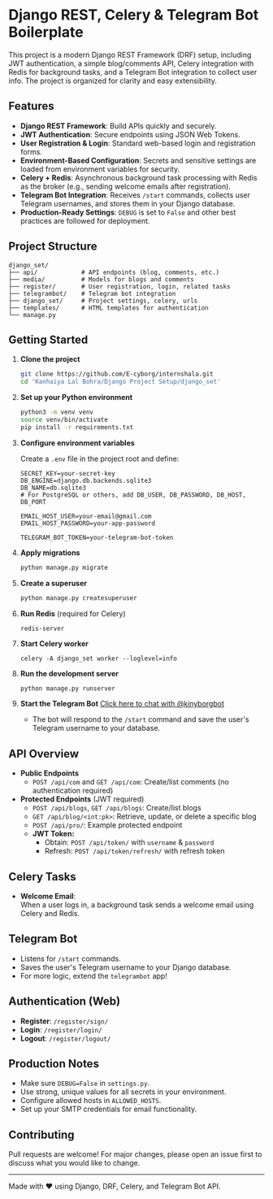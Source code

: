 # Django REST, Celery & Telegram Bot Boilerplate

This project is a modern Django REST Framework (DRF) setup, including JWT authentication, a simple blog/comments API, Celery integration with Redis for background tasks, and a Telegram Bot integration to collect user info. The project is organized for clarity and easy extensibility.

## Features

- **Django REST Framework**: Build APIs quickly and securely.
- **JWT Authentication**: Secure endpoints using JSON Web Tokens.
- **User Registration & Login**: Standard web-based login and registration forms.
- **Environment-Based Configuration**: Secrets and sensitive settings are loaded from environment variables for security.
- **Celery + Redis**: Asynchronous background task processing with Redis as the broker (e.g., sending welcome emails after registration).
- **Telegram Bot Integration**: Receives `/start` commands, collects user Telegram usernames, and stores them in your Django database.
- **Production-Ready Settings**: `DEBUG` is set to `False` and other best practices are followed for deployment.

## Project Structure

```
django_set/
├── api/            # API endpoints (blog, comments, etc.)
├── media/          # Models for blogs and comments
├── register/       # User registration, login, related tasks
├── telegrambot/    # Telegram bot integration
├── django_set/     # Project settings, celery, urls
├── templates/      # HTML templates for authentication
└── manage.py
```

## Getting Started

1. **Clone the project**
    ```bash
    git clone https://github.com/E-cyborg/internshala.git
    cd 'Kanhaiya Lal Bohra/Django Project Setup/django_set'
    ```

2. **Set up your Python environment**
    ```bash
    python3 -m venv venv
    source venv/bin/activate
    pip install -r requirements.txt
    ```

3. **Configure environment variables**

    Create a `.env` file in the project root and define:
    ```
    SECRET_KEY=your-secret-key
    DB_ENGINE=django.db.backends.sqlite3
    DB_NAME=db.sqlite3
    # For PostgreSQL or others, add DB_USER, DB_PASSWORD, DB_HOST, DB_PORT

    EMAIL_HOST_USER=your-email@gmail.com
    EMAIL_HOST_PASSWORD=your-app-password

    TELEGRAM_BOT_TOKEN=your-telegram-bot-token
    ```

4. **Apply migrations**
    ```bash
    python manage.py migrate
    ```

5. **Create a superuser**
    ```bash
    python manage.py createsuperuser
    ```

6. **Run Redis** (required for Celery)
    ```
    redis-server
    ```

7. **Start Celery worker**
    ```
    celery -A django_set worker --loglevel=info
    ```

8. **Run the development server**
    ```bash
    python manage.py runserver
    ```

9. **Start the Telegram Bot**
    [Click here to chat with @kinyborgbot](https://t.me/kinyborgbot)
    - The bot will respond to the `/start` command and save the user's Telegram username to your database.

## API Overview

- **Public Endpoints**
    - `POST /api/com` and `GET /api/com`: Create/list comments (no authentication required)
- **Protected Endpoints** (JWT required)
    - `POST /api/blogs`, `GET /api/blogs`: Create/list blogs
    - `GET /api/blog/<int:pk>`: Retrieve, update, or delete a specific blog
    - `POST /api/pro/`: Example protected endpoint
    - **JWT Token:**  
      - Obtain: `POST /api/token/` with `username` & `password`
      - Refresh: `POST /api/token/refresh/` with refresh token

## Celery Tasks

- **Welcome Email**:  
  When a user logs in, a background task sends a welcome email using Celery and Redis.

## Telegram Bot

- Listens for `/start` commands.
- Saves the user's Telegram username to your Django database.
- For more logic, extend the `telegrambot` app!


## Authentication (Web)

- **Register**: `/register/sign/`
- **Login**: `/register/login/`
- **Logout**: `/register/logout/`

## Production Notes

- Make sure `DEBUG=False` in `settings.py`.
- Use strong, unique values for all secrets in your environment.
- Configure allowed hosts in `ALLOWED_HOSTS`.
- Set up your SMTP credentials for email functionality.

## Contributing

Pull requests are welcome! For major changes, please open an issue first to discuss what you would like to change.

---

Made with ❤️ using Django, DRF, Celery, and Telegram Bot API.